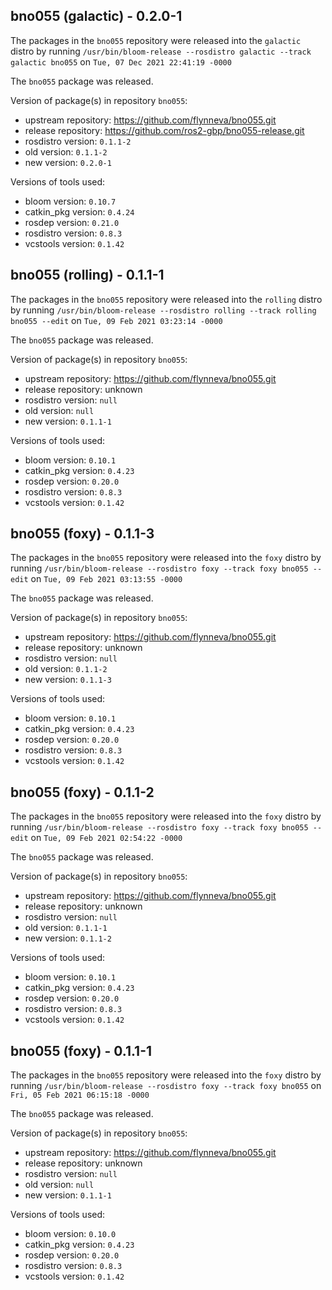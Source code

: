 ## bno055 (galactic) - 0.2.0-1

The packages in the `bno055` repository were released into the `galactic` distro by running `/usr/bin/bloom-release --rosdistro galactic --track galactic bno055` on `Tue, 07 Dec 2021 22:41:19 -0000`

The `bno055` package was released.

Version of package(s) in repository `bno055`:

- upstream repository: https://github.com/flynneva/bno055.git
- release repository: https://github.com/ros2-gbp/bno055-release.git
- rosdistro version: `0.1.1-2`
- old version: `0.1.1-2`
- new version: `0.2.0-1`

Versions of tools used:

- bloom version: `0.10.7`
- catkin_pkg version: `0.4.24`
- rosdep version: `0.21.0`
- rosdistro version: `0.8.3`
- vcstools version: `0.1.42`


## bno055 (rolling) - 0.1.1-1

The packages in the `bno055` repository were released into the `rolling` distro by running `/usr/bin/bloom-release --rosdistro rolling --track rolling bno055 --edit` on `Tue, 09 Feb 2021 03:23:14 -0000`

The `bno055` package was released.

Version of package(s) in repository `bno055`:

- upstream repository: https://github.com/flynneva/bno055.git
- release repository: unknown
- rosdistro version: `null`
- old version: `null`
- new version: `0.1.1-1`

Versions of tools used:

- bloom version: `0.10.1`
- catkin_pkg version: `0.4.23`
- rosdep version: `0.20.0`
- rosdistro version: `0.8.3`
- vcstools version: `0.1.42`


## bno055 (foxy) - 0.1.1-3

The packages in the `bno055` repository were released into the `foxy` distro by running `/usr/bin/bloom-release --rosdistro foxy --track foxy bno055 --edit` on `Tue, 09 Feb 2021 03:13:55 -0000`

The `bno055` package was released.

Version of package(s) in repository `bno055`:

- upstream repository: https://github.com/flynneva/bno055.git
- release repository: unknown
- rosdistro version: `null`
- old version: `0.1.1-2`
- new version: `0.1.1-3`

Versions of tools used:

- bloom version: `0.10.1`
- catkin_pkg version: `0.4.23`
- rosdep version: `0.20.0`
- rosdistro version: `0.8.3`
- vcstools version: `0.1.42`


## bno055 (foxy) - 0.1.1-2

The packages in the `bno055` repository were released into the `foxy` distro by running `/usr/bin/bloom-release --rosdistro foxy --track foxy bno055 --edit` on `Tue, 09 Feb 2021 02:54:22 -0000`

The `bno055` package was released.

Version of package(s) in repository `bno055`:

- upstream repository: https://github.com/flynneva/bno055.git
- release repository: unknown
- rosdistro version: `null`
- old version: `0.1.1-1`
- new version: `0.1.1-2`

Versions of tools used:

- bloom version: `0.10.1`
- catkin_pkg version: `0.4.23`
- rosdep version: `0.20.0`
- rosdistro version: `0.8.3`
- vcstools version: `0.1.42`


## bno055 (foxy) - 0.1.1-1

The packages in the `bno055` repository were released into the `foxy` distro by running `/usr/bin/bloom-release --rosdistro foxy --track foxy bno055` on `Fri, 05 Feb 2021 06:15:18 -0000`

The `bno055` package was released.

Version of package(s) in repository `bno055`:

- upstream repository: https://github.com/flynneva/bno055.git
- release repository: unknown
- rosdistro version: `null`
- old version: `null`
- new version: `0.1.1-1`

Versions of tools used:

- bloom version: `0.10.0`
- catkin_pkg version: `0.4.23`
- rosdep version: `0.20.0`
- rosdistro version: `0.8.3`
- vcstools version: `0.1.42`


